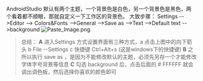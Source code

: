 AndroidStudio 默认有两个主题，一个背景色是白色，另一个背景色是黑色，两个看着都不顺眼，那就自定义一下工作区的背景色。
大致步骤：
Settings -->Editor --> Colors&Fonts -->General -->Save as -->Text -->Default text -->background
![Paste_Image.png](http://upload-images.jianshu.io/upload_images/2551993-0a7530960b1fd583.png?imageMogr2/auto-orient/strip%7CimageView2/2/w/1240)

>总结：
**A**
进入Settings 方式设置界面有三种方式，a 点击上图中的向下箭头  b File --Settings  c 快捷键 Ctrl+Alt+s (这是windows下的快捷键)
**B**
之所以执行 save as ，是因为不能修改默认的主题，必须先另存一个才能修改字体字号背景等信息
**C**
勾选 background 后，点击后面的 # FFFFFF 就会调出调色板，然后选择你喜欢的颜色即可
